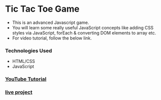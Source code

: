 # Tic Tac Toe Game
- This is an advanced Javascript game. 
- You will learn some really useful JavaScript concepts like adding CSS styles via JavaScript, forEach & converting DOM elements to array etc. 
- For video tutorial, follow the below link.

### Technologies Used
- HTML/CSS
- JavaScript

### [YouTube Tutorial](https://youtu.be/2hC9KguI4Ps)

### [live project](https://webd-with-sg.github.io/Tic-Tac-Toe-Game/)